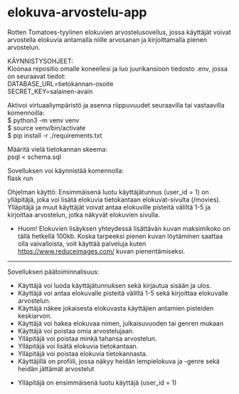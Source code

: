 # elokuva-arvostelu-app

Rotten Tomatoes-tyylinen elokuvien arvostelusovellus, jossa käyttäjät voivat arvostella elokuvia antamalla niille arvosanan ja kirjoittamalla pienen arvostelun.

KÄYNNISTYSOHJEET: \
Kloonaa repositio omalle koneellesi ja luo juurikansioon tiedosto .env, jossa on seuraavat tiedot: \
DATABASE_URL=tietokannan-osoite \
SECRET_KEY=salainen-avain

Aktivoi virtuaaliympäristö ja asenna riippuvuudet seuraavilla tai vastaavilla komennoilla: \
$ python3 -m venv venv \
$ source venv/bin/activate \
$ pip install -r ./requirements.txt

Määritä vielä tietokannan skeema: \
psql < schema.sql

Sovelluksen voi käynnistää komennolla: \
flask run

Ohjelman käyttö:
Ensimmäisenä luotu käyttäjätunnus (user_id = 1) on ylläpitäjä, joka voi lisätä elokuvia tietokantaan elokuvat-sivulta (/movies). Ylläpitäjä ja muut käyttäjät voivat antaa elokuville pisteitä väliltä 1-5 ja kirjoittaa arvostelun, jotka näkyvät elokuvien sivulla.

* Huom! Elokuvien lisäyksen yhteydessä lisättävän kuvan maksimikoko on tällä hetkellä 100kb. Koska tarpeeksi pienen kuvan löytäminen saattaa olla vaivalloista, voit käyttää palveluja kuten https://www.reduceimages.com/ kuvan pienentämiseksi.

-------------------------------------------------------------------------------------------------

Sovelluksen päätoiminnalisuus:
- Käyttäjä voi luoda käyttäjätunnuksen sekä kirjautua sisään ja ulos.
- Käyttäjä voi antaa elokuvalle pisteitä väliltä 1-5 sekä kirjoittaa elokuvalle arvostelun.
- Käyttäjä näkee jokaisesta elokuvasta käyttäjien antamien pisteiden keskiarvon.
- Käyttäjä voi hakea elokuvaa nimen, julkaisuvuoden tai genren mukaan
- Käyttäjä voi poistaa omia arvostelujaan.
- Ylläpitäjä voi poistaa minkä tahansa arvostelun.
- Ylläpitäjä voi lisätä elokuvia tietokantaan.
- Ylläpitäjä voi poistaa elokuvia tietokannasta.
- Käyttäjillä on profiili, jossa näkyy heidän lempielokuva ja -genre sekä heidän jättämät arvostelut
* Ylläpitäjä on ensimmäisenä luotu käyttäjä (user_id = 1)

